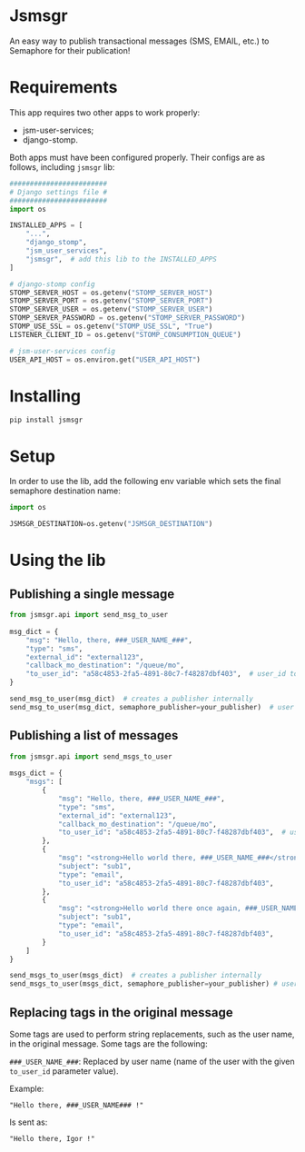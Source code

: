 # Jsmsgr

An easy way to publish transactional messages (SMS, EMAIL, etc.) to Semaphore for their publication!

# Requirements

This app requires two other apps to work properly:

* jsm-user-services;
* django-stomp.

Both apps must have been configured properly. Their configs are as follows, including `jsmsgr` lib:

```python
########################
# Django settings file #
########################
import os

INSTALLED_APPS = [
    "...",
    "django_stomp",
    "jsm_user_services",
    "jsmsgr",  # add this lib to the INSTALLED_APPS
]

# django-stomp config
STOMP_SERVER_HOST = os.getenv("STOMP_SERVER_HOST")
STOMP_SERVER_PORT = os.getenv("STOMP_SERVER_PORT")
STOMP_SERVER_USER = os.getenv("STOMP_SERVER_USER")
STOMP_SERVER_PASSWORD = os.getenv("STOMP_SERVER_PASSWORD")
STOMP_USE_SSL = os.getenv("STOMP_USE_SSL", "True")
LISTENER_CLIENT_ID = os.getenv("STOMP_CONSUMPTION_QUEUE")

# jsm-user-services config
USER_API_HOST = os.environ.get("USER_API_HOST")
```

# Installing

```
pip install jsmsgr   
```

# Setup

In order to use the lib, add the following env variable which sets the final semaphore destination name:

```python
import os

JSMSGR_DESTINATION=os.getenv("JSMSGR_DESTINATION")
```

# Using the lib

## Publishing a single message


```python
from jsmsgr.api import send_msg_to_user
    
msg_dict = {
    "msg": "Hello, there, ###_USER_NAME_###",
    "type": "sms",
    "external_id": "external123",
    "callback_mo_destination": "/queue/mo",
    "to_user_id": "a58c4853-2fa5-4891-80c7-f48287dbf403",  # user_id to send the msg to
}

send_msg_to_user(msg_dict)  # creates a publisher internally
send_msg_to_user(msg_dict, semaphore_publisher=your_publisher)  # user your publisher
```


## Publishing a list of messages

```python
from jsmsgr.api import send_msgs_to_user
    
msgs_dict = {
    "msgs": [
        {
            "msg": "Hello, there, ###_USER_NAME_###",
            "type": "sms",
            "external_id": "external123",
            "callback_mo_destination": "/queue/mo",
            "to_user_id": "a58c4853-2fa5-4891-80c7-f48287dbf403",  # user_id to send the msg to
        },
        {
            "msg": "<strong>Hello world there, ###_USER_NAME_###</strong>",
            "subject": "sub1",
            "type": "email",
            "to_user_id": "a58c4853-2fa5-4891-80c7-f48287dbf403",
        },
        {
            "msg": "<strong>Hello world there once again, ###_USER_NAME_###</strong>",
            "subject": "sub1",
            "type": "email",
            "to_user_id": "a58c4853-2fa5-4891-80c7-f48287dbf403",
        }            
    ]
}

send_msgs_to_user(msgs_dict)  # creates a publisher internally
send_msgs_to_user(msgs_dict, semaphore_publisher=your_publisher) # user your publisher
```

## Replacing tags in the original message

Some tags are used to perform string replacements, such as the user name, in the original message. Some tags
are the following:


`###_USER_NAME_###`: Replaced by user name (name of the user with the given `to_user_id` parameter value).

Example:

```
"Hello there, ###_USER_NAME### !"
```

Is sent as:

```
"Hello there, Igor !"
```